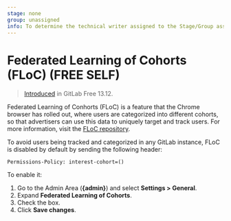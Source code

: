 ```yaml
---
stage: none
group: unassigned
info: To determine the technical writer assigned to the Stage/Group associated with this page, see https://about.gitlab.com/handbook/engineering/ux/technical-writing/#assignments
---
```


# Federated Learning of Cohorts (FLoC) **(FREE SELF)**

> [Introduced](https://gitlab.com/gitlab-org/gitlab/-/merge_requests/60933) in GitLab Free 13.12.

Federated Learning of Conhorts (FLoC) is a feature that the Chrome browser has
rolled out, where users are categorized into different cohorts, so that
advertisers can use this data to uniquely target and track users. For more
information, visit the [FLoC repository](https://github.com/WICG/floc).

To avoid users being tracked and categorized in any GitLab instance, FLoC is
disabled by default by sending the following header:

```plaintext
Permissions-Policy: interest-cohort=()
```

To enable it:

1. Go to the Admin Area (**{admin}**) and select **Settings > General**.
1. Expand **Federated Learning of Cohorts**.
1. Check the box.
1. Click **Save changes**.

<!-- ## Troubleshooting

Include any troubleshooting steps that you can foresee. If you know beforehand what issues
one might have when setting this up, or when something is changed, or on upgrading, it's
important to describe those, too. Think of things that may go wrong and include them here.
This is important to minimize requests for support, and to avoid doc comments with
questions that you know someone might ask.

Each scenario can be a third-level heading, e.g. `### Getting error message X`.
If you have none to add when creating a doc, leave this section in place
but commented out to help encourage others to add to it in the future. -->
